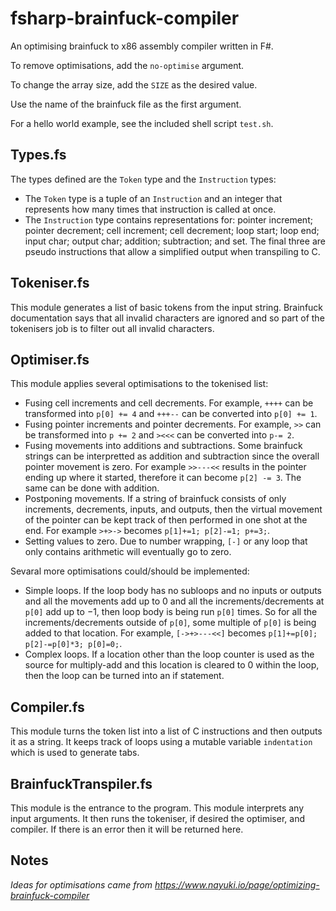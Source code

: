 # fsharp-brainfuck-compiler

An optimising brainfuck to x86 assembly compiler written in F#.

To remove optimisations, add the `no-optimise` argument.

To change the array size, add the `SIZE` as the desired value.

Use the name of the brainfuck file as the first argument.

For a hello world example, see the included shell script `test.sh`.

## Types.fs

The types defined are the `Token` type and the `Instruction` types:
* The `Token` type is a tuple of an `Instruction` and an integer that represents how many times that instruction is called at once.
* The `Instruction` type contains representations for: pointer increment; pointer decrement; cell increment; cell decrement; loop start; loop end; input char; output char; addition; subtraction; and set. The final three are pseudo instructions that allow a simplified output when transpiling to C.

## Tokeniser.fs

This module generates a list of basic tokens from the input string. Brainfuck documentation says that all invalid characters are ignored and so part of the tokenisers job is to filter out all invalid characters.

## Optimiser.fs

This module applies several optimisations to the tokenised list:
* Fusing cell increments and cell decrements. For example, `++++` can be transformed into `p[0] += 4` and `+++--` can be converted into `p[0] += 1`.
* Fusing pointer increments and pointer decrements. For example, `>>` can be transformed into `p += 2` and `><<<` can be converted into `p-= 2`.
* Fusing movements into additions and subtractions. Some brainfuck strings can be interpretted as addition and subtraction since the overall pointer movement is zero. For example `>>---<<` results in the pointer ending up where it started, therefore it can become `p[2] -= 3`. The same can be done with addition.
* Postponing movements. If a string of brainfuck consists of only increments, decrements, inputs, and outputs, then the virtual movement of the pointer can be kept track of then performed in one shot at the end. For example `>+>->` becomes `p[1]+=1; p[2]-=1; p+=3;`.
* Setting values to zero. Due to number wrapping, `[-]` or any loop that only contains arithmetic will eventually go to zero.

Sevaral more optimisations could/should be implemented:
* Simple loops. If the loop body has no subloops and no inputs or outputs and all the movements add up to 0 and all the increments/decrements at `p[0]` add up to −1, then loop body is being run `p[0]` times. So for all the increments/decrements outside of `p[0]`, some multiple of `p[0]` is being added to that location. For example, `[->+>---<<]` becomes `p[1]+=p[0]; p[2]-=p[0]*3; p[0]=0;`.
* Complex loops. If a location other than the loop counter is used as the source for multiply-add and this location is cleared to 0 within the loop, then the loop can be turned into an if statement.

## Compiler.fs

This module turns the token list into a list of C instructions and then outputs it as a string. It keeps track of loops using a mutable variable `indentation` which is used to generate tabs.

## BrainfuckTranspiler.fs

This module is the entrance to the program. This module interprets any input arguments. It then runs the tokeniser, if desired the optimiser,  and compiler. If there is an error then it will be returned here. 

## Notes

*Ideas for optimisations came from https://www.nayuki.io/page/optimizing-brainfuck-compiler*

